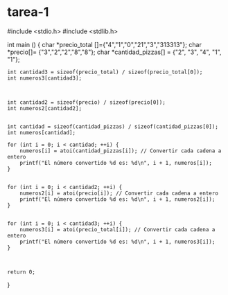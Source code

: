 # tarea-1
#include <stdio.h>
#include <stdlib.h>

int main () {
    char *precio_total []={"4","1","0","21","3","313313"};
    char *precio[]= {"3","2","2","8","8"};
    char *cantidad_pizzas[] = {"2", "3", "4", "1", "1"};
    

    int cantidad3 = sizeof(precio_total) / sizeof(precio_total[0]);
    int numeros3[cantidad3];



    int cantidad2 = sizeof(precio) / sizeof(precio[0]);
    int numeros2[cantidad2];
    
    
    int cantidad = sizeof(cantidad_pizzas) / sizeof(cantidad_pizzas[0]);
    int numeros[cantidad];
    
    for (int i = 0; i < cantidad; ++i) {
        numeros[i] = atoi(cantidad_pizzas[i]); // Convertir cada cadena a entero
        printf("El número convertido %d es: %d\n", i + 1, numeros[i]);
    }
    

    for (int i = 0; i < cantidad2; ++i) {
        numeros2[i] = atoi(precio[i]); // Convertir cada cadena a entero
        printf("El número convertido %d es: %d\n", i + 1, numeros2[i]);
    }


    for (int i = 0; i < cantidad3; ++i) {
        numeros3[i] = atoi(precio_total[i]); // Convertir cada cadena a entero
        printf("El número convertido %d es: %d\n", i + 1, numeros3[i]);
    }

    
    
    return 0;    
}




